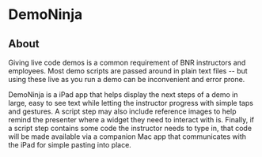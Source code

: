 # DemoNinja

## About

Giving live code demos is a common requirement of BNR instructors and employees. Most demo scripts are passed around in plain text files -- but using these live as you run a demo can be inconvenient and error prone. 

DemoNinja is a iPad app that helps display the next steps of a demo in large, easy to see text while letting the instructor progress with simple taps and gestures. A script step may also include reference images to help remind the presenter where a widget they need to interact with is. Finally, if a script step contains some code the instructor needs to type in, that code will be made available via a companion Mac app that communicates with the iPad for simple pasting into place.